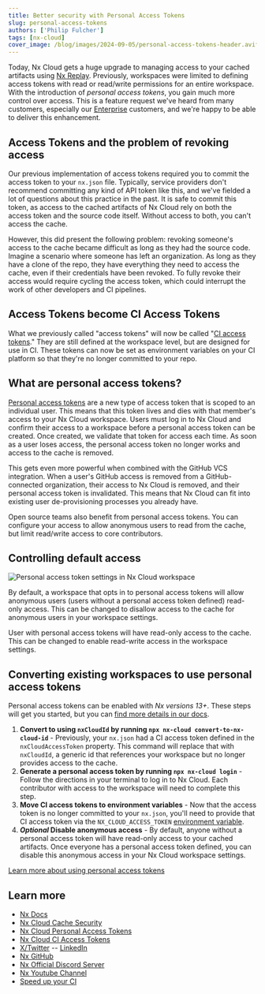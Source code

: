 ```yaml
---
title: Better security with Personal Access Tokens
slug: personal-access-tokens
authors: ['Philip Fulcher']
tags: [nx-cloud]
cover_image: /blog/images/2024-09-05/personal-access-tokens-header.avif
---
```


Today, Nx Cloud gets a huge upgrade to managing access to your cached artifacts
using [Nx Replay](/ci/features/remote-cache). Previously, workspaces
were limited to defining access tokens with read or read/write permissions for an entire workspace. With the
introduction of _personal access tokens_, you gain much more control over access. This is a feature request we've heard
from many customers, especially our [Enterprise](/enterprise) customers, and we're happy to be able to deliver this
enhancement.

## Access Tokens and the problem of revoking access

Our previous implementation of access tokens required you to commit the access token to your `nx.json` file. Typically,
service providers don't recommend committing any kind of API token like this, and we've fielded a lot of questions about
this practice in the past. It is safe to commit this token, as access to the cached artifacts of Nx Cloud rely on both
the access token and the source code itself. Without access to both, you can't access the cache.

However, this did present the following problem: revoking someone's access to the cache became difficult as long as they
had the source code. Imagine a scenario where someone has left an organization. As long as they have a clone of the
repo, they have everything they need to access the cache, even if their credentials have been
revoked. To fully revoke
their access would require cycling the access token, which could interrupt the work of other developers and CI
pipelines.

## Access Tokens become CI Access Tokens

What we previously called "access tokens" will now be called "[CI access tokens](/ci/recipes/security/access-tokens)."
They are still defined at the workspace
level, but are designed for use in CI. These tokens can now be set as environment variables on your CI platform so that
they're no longer committed to your repo.

## What are personal access tokens?

[Personal access tokens](/ci/recipes/security/personal-access-tokens) are a new type of access token that is scoped to
an individual user. This means that this token lives and dies with that member's access to your Nx Cloud workspace.
Users must log in to Nx Cloud and confirm their access to a workspace before a personal access token can be created.
Once created, we validate that token for access each time. As soon as a user loses access, the personal access token no
longer works and access to the cache is removed.

This gets even more powerful when combined with the GitHub VCS integration. When a user's GitHub access is removed from
a GitHub-connected organization, their access to Nx Cloud is removed, and their personal access token is invalidated.
This means that Nx Cloud can fit into existing user de-provisioning processes you already have.

Open source teams also benefit from personal access tokens. You can configure your access to allow anonymous users to
read from the cache, but limit read/write access to core contributors.

## Controlling default access

![Personal access token settings in Nx Cloud workspace](/blog/images/2024-09-05/workspace-settings.avif)

By default, a workspace that opts in to personal access tokens will allow anonymous users (users without a personal
access token defined) read-only access. This can be changed to disallow access to the cache for anonymous users
in your workspace settings.

User with personal access tokens will have read-only access to the cache. This can be changed to enable read-write
access in the workspace settings.

## Converting existing workspaces to use personal access tokens

Personal access tokens can be enabled with _Nx versions 13+_. These steps will get you started, but you can [find more details in our docs](/ci/recipes/security/personal-access-tokens).

1. **Convert to using `nxCloudId` by running `npx nx-cloud convert-to-nx-cloud-id`** - Previously, your `nx.json` had a CI
   access token defined in the `nxCloudAccessToken` property. This command will replace that with `nxCloudId`, a generic
   id that references your workspace but no longer provides access to the cache.
2. **Generate a personal access token by running `npx nx-cloud login`** - Follow the directions in your terminal to log in
   to Nx Cloud. Each contributor with access to the workspace will need to complete this step.
3. **Move CI access tokens to environment variables** - Now that the access token is no longer committed to your `nx.json`,
   you'll need to provide that CI access token via the `NX_CLOUD_ACCESS_TOKEN` [environment variable](/ci/reference/env-vars#nxcloudaccesstoken).
4. **_Optional_ Disable anonymous access** - By default, anyone without a personal access token will have read-only access
   to your cached artifacts. Once everyone has a personal access token defined, you can disable this anonymous access in
   your Nx Cloud workspace settings.

[Learn more about using personal access tokens](/ci/recipes/security/personal-access-tokens)

## Learn more

- [Nx Docs](/getting-started/intro)
- [Nx Cloud Cache Security](/ci/concepts/cache-security)
- [Nx Cloud Personal Access Tokens](/ci/recipes/security/personal-access-tokens)
- [Nx Cloud CI Access Tokens](/ci/recipes/security/access-tokens)
- [X/Twitter](https://twitter.com/nxdevtools) -- [LinkedIn](https://www.linkedin.com/company/nrwl/)
- [Nx GitHub](https://github.com/nrwl/nx)
- [Nx Official Discord Server](https://go.nx.dev/community)
- [Nx Youtube Channel](https://www.youtube.com/@nxdevtools)
- [Speed up your CI](https://nx.app/)
